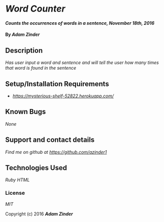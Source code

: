 # _Word Counter_

#### _Counts the occurrences of words in a sentence, November 18th, 2016_

#### By _**Adam Zinder**_

## Description

_Has user input a word and sentence and will tell the user how many times that word is found in the sentence_

## Setup/Installation Requirements

* _https://mysterious-shelf-52822.herokuapp.com/_

## Known Bugs

_None_

## Support and contact details

_Find me on github at https://github.com/azinder1_

## Technologies Used

_Ruby_
_HTML_

### License

*MIT*

Copyright (c) 2016 **_Adam Zinder_**
